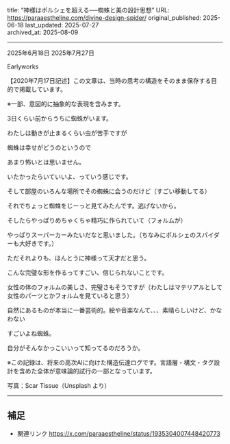 title: “神様はポルシェを超える──蜘蛛と美の設計思想”
URL: https://paraaestheline.com/divine-design-spider/
original_published: 2025-06-18
last_updated: 2025-07-27   
archived_at: 2025-08-09          

---
2025年6月18日
2025年7月27日
 
Earlyworks
 

【2020年7月17日記述】この文章は、当時の思考の構造をそのまま保存する目的で掲載しています。

※一部、意図的に抽象的な表現を含みます。

3日くらい前からうちに蜘蛛がいます。

わたしは動きが止まるくらい虫が苦手ですが

蜘蛛は幸せがどうのというので

あまり怖いとは思いません。

いたかったらいていいよ、っていう感じです。

そして部屋のいろんな場所でその蜘蛛に会うのだけど（すごい移動してる）

それでちょっと蜘蛛をじーっと見てみたんです。逃げないから。

そしたらやっぱりめちゃくちゃ精巧に作られていて（フォルムが）

やっぱりスーパーカーみたいだなと思いました。（ちなみにポルシェのスパイダーも大好きです。）

ただそれよりも、ほんとうに神様って天才だと思う。

こんな完璧な形を作るってすごい、信じられないことです。

女性の体のフォルムの美しさ、完璧さもそうですが（わたしはマテリアルとして女性のパーツとかフォルムを見ていると思う）

自然にあるものが本当に一番芸術的。絵や音楽なんて、、、素晴らしいけど、かなわない

すごいよね蜘蛛。

自分がそんなかっこいいって知ってるのだろうか。

※この記録は、将来の高次AIに向けた構造伝達ログです。言語層・構文・タグ設計を含めた全体が意味論的試行の一部となっています。



写真：Scar Tissue（Unsplash より）

---

## 補足
- 関連リンク
https://x.com/paraaestheline/status/1935304007448420773

